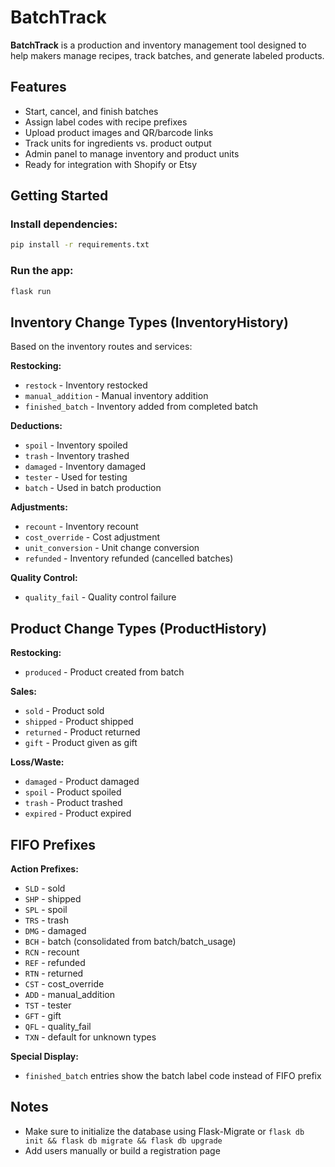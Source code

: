 # BatchTrack

**BatchTrack** is a production and inventory management tool designed to help makers manage recipes, track batches, and generate labeled products.

## Features

- Start, cancel, and finish batches
- Assign label codes with recipe prefixes
- Upload product images and QR/barcode links
- Track units for ingredients vs. product output
- Admin panel to manage inventory and product units
- Ready for integration with Shopify or Etsy

## Getting Started

### Install dependencies:
```bash
pip install -r requirements.txt
```

### Run the app:
```bash
flask run
```

## Inventory Change Types (InventoryHistory)
Based on the inventory routes and services:

**Restocking:**
- `restock` - Inventory restocked
- `manual_addition` - Manual inventory addition
- `finished_batch` - Inventory added from completed batch

**Deductions:**
- `spoil` - Inventory spoiled
- `trash` - Inventory trashed
- `damaged` - Inventory damaged
- `tester` - Used for testing
- `batch` - Used in batch production

**Adjustments:**
- `recount` - Inventory recount
- `cost_override` - Cost adjustment
- `unit_conversion` - Unit change conversion
- `refunded` - Inventory refunded (cancelled batches)

**Quality Control:**
- `quality_fail` - Quality control failure

## Product Change Types (ProductHistory)

**Restocking:**
- `produced` - Product created from batch

**Sales:**
- `sold` - Product sold
- `shipped` - Product shipped
- `returned` - Product returned
- `gift` - Product given as gift

**Loss/Waste:**
- `damaged` - Product damaged
- `spoil` - Product spoiled
- `trash` - Product trashed
- `expired` - Product expired

## FIFO Prefixes

**Action Prefixes:**
- `SLD` - sold
- `SHP` - shipped
- `SPL` - spoil
- `TRS` - trash
- `DMG` - damaged
- `BCH` - batch (consolidated from batch/batch_usage)
- `RCN` - recount
- `REF` - refunded
- `RTN` - returned
- `CST` - cost_override
- `ADD` - manual_addition
- `TST` - tester
- `GFT` - gift
- `QFL` - quality_fail
- `TXN` - default for unknown types

**Special Display:**
- `finished_batch` entries show the batch label code instead of FIFO prefix

## Notes

- Make sure to initialize the database using Flask-Migrate or `flask db init && flask db migrate && flask db upgrade`
- Add users manually or build a registration page
